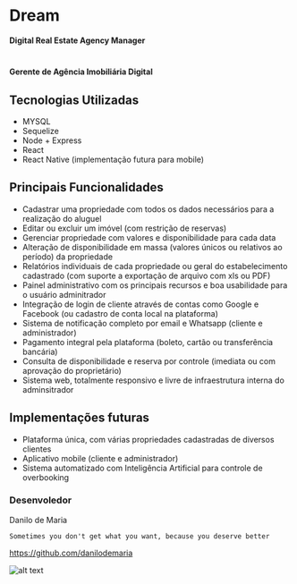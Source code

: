 # Dream
**Digital Real Estate Agency Manager**

# 
**Gerente de Agência Imobiliária Digital**

## Tecnologias Utilizadas

* MYSQL
* Sequelize 
* Node + Express
* React
* React Native (implementação futura para mobile)

## Principais Funcionalidades

* Cadastrar uma propriedade com todos os dados necessários para a realização do aluguel
* Editar ou excluir um imóvel (com restrição de reservas)
* Gerenciar propriedade com valores e disponibilidade para cada data
* Alteração de disponibilidade em massa (valores únicos ou relativos ao período) da propriedade  
* Relatórios individuais de cada propriedade ou geral do estabelecimento cadastrado (com suporte a exportação de arquivo com xls ou PDF)
* Painel administrativo com os principais recursos e boa usabilidade para o usuário adminitrador
* Integração de login de cliente através de contas como Google e Facebook (ou cadastro de conta local na plataforma)
* Sistema de notificação completo por email e Whatsapp (cliente e administrador)
* Pagamento integral pela plataforma (boleto, cartão ou transferência bancária)
* Consulta de disponibilidade e reserva por controle (imediata ou com aprovação do proprietário)
* Sistema web, totalmente responsivo e livre de infraestrutura interna do adminsitrador

## Implementações futuras

* Plataforma única, com várias propriedades cadastradas de diversos clientes
* Aplicativo mobile (cliente e administrador)
* Sistema automatizado com Inteligência Artificial para controle de overbooking

### Desenvoledor
Danilo de Maria

``` Sometimes you don't get what you want, because you deserve better ```

https://github.com/danilodemaria

![alt text](https://pbs.twimg.com/profile_images/3297574320/4fd9a1e66420cae8ffbe328c1c1a5b97.png)

